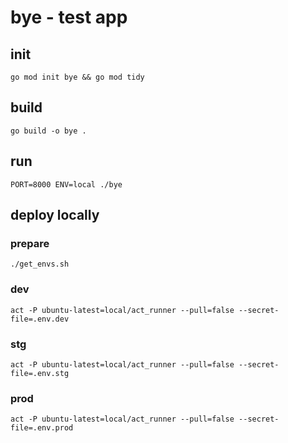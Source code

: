 # bye - test app

## init

`go mod init bye && go mod tidy`

## build

`go build -o bye .`

## run

`PORT=8000 ENV=local ./bye`

## deploy locally

### prepare

`./get_envs.sh`

### dev

`act -P ubuntu-latest=local/act_runner --pull=false --secret-file=.env.dev`

### stg

`act -P ubuntu-latest=local/act_runner --pull=false --secret-file=.env.stg`

### prod

`act -P ubuntu-latest=local/act_runner --pull=false --secret-file=.env.prod`
